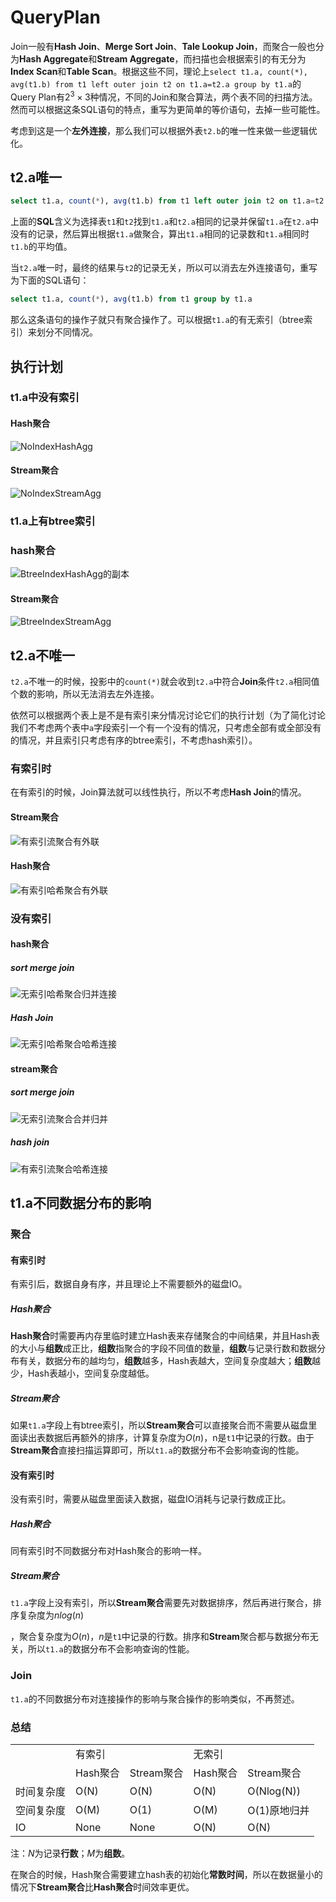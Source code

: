 # QueryPlan

Join一般有**Hash Join**、**Merge Sort Join**、**Tale Lookup Join**，而聚合一般也分为**Hash Aggregate**和**Stream Aggregate**，而扫描也会根据索引的有无分为**Index Scan**和**Table Scan**。根据这些不同，理论上`select t1.a, count(*), avg(t1.b) from t1 left outer join t2 on t1.a=t2.a group by t1.a`的Query Plan有$2^3 \times 3$种情况，不同的Join和聚合算法，两个表不同的扫描方法。然而可以根据这条SQL语句的特点，重写为更简单的等价语句，去掉一些可能性。

考虑到这是一个**左外连接**，那么我们可以根据外表`t2.b`的唯一性来做一些逻辑优化。

## t2.a唯一

```SQL
select t1.a, count(*), avg(t1.b) from t1 left outer join t2 on t1.a=t2.a group by t1.a
```

上面的**SQL**含义为选择表`t1`和`t2`找到`t1.a`和`t2.a`相同的记录并保留`t1.a`在`t2.a`中没有的记录，然后算出根据`t1.a`做聚合，算出`t1.a`相同的记录数和`t1.a`相同时`t1.b`的平均值。

当`t2.a`唯一时，最终的结果与`t2`的记录无关，所以可以消去左外连接语句，重写为下面的SQL语句：

```SQL
select t1.a, count(*), avg(t1.b) from t1 group by t1.a
```

那么这条语句的操作子就只有聚合操作了。可以根据`t1.a`的有无索引（btree索引）来划分不同情况。

## 执行计划

### t1.a中没有索引

#### Hash聚合

![NoIndexHashAgg](./svg/无索引哈希聚合.svg)

#### Stream聚合

![NoIndexStreamAgg](./svg/无索引流聚合.svg)

### t1.a上有btree索引

### hash聚合

![BtreeIndexHashAgg的副本](./svg/有索引哈希聚合.svg)

#### Stream聚合

![BtreeIndexStreamAgg](./svg/有索引流聚合.svg)

## t2.a不唯一

`t2.a`不唯一的时候，投影中的`count(*)`就会收到`t2.a`中符合**Join**条件`t2.a`相同值个数的影响，所以无法消去左外连接。

依然可以根据两个表上是不是有索引来分情况讨论它们的执行计划（为了简化讨论我们不考虑两个表中`a`字段索引一个有一个没有的情况，只考虑全部有或全部没有的情况，并且索引只考虑有序的btree索引，不考虑hash索引）。

### 有索引时

在有索引的时候，Join算法就可以线性执行，所以不考虑**Hash Join**的情况。

#### Stream聚合

![有索引流聚合有外联](./svg/有索引流聚合有外联.svg)



#### Hash聚合

![有索引哈希聚合有外联](./svg/有索引哈希聚合有外联.svg)

### 没有索引

#### hash聚合

##### sort merge join

![无索引哈希聚合归并连接](./svg/无索引哈希聚合归并连接.svg)

##### Hash Join

![无索引哈希聚合哈希连接](./svg/无索引哈希聚合哈希连接.svg)

#### stream聚合

##### sort merge join

![无索引流聚合合并归并](./svg/无索引流聚合合并归并.svg)

##### hash join

![有索引流聚合哈希连接](./svg/有索引流聚合哈希连接.svg)

 

## t1.a不同数据分布的影响

### 聚合

#### 有索引时

有索引后，数据自身有序，并且理论上不需要额外的磁盘IO。

##### Hash聚合

**Hash聚合**时需要再内存里临时建立Hash表来存储聚合的中间结果，并且Hash表的大小与**组数**成正比，**组数**指聚合的字段不同值的数量，**组数**与记录行数和数据分布有关，数据分布的越均匀，**组数**越多，Hash表越大，空间复杂度越大；**组数**越少，Hash表越小，空间复杂度越低。

##### Stream聚合

如果`t1.a`字段上有btree索引，所以**Stream聚合**可以直接聚合而不需要从磁盘里面读出表数据后再额外的排序，计算复杂度为$O(n)$，n是`t1`中记录的行数。由于**Stream聚合**直接扫描运算即可，所以`t1.a`的数据分布不会影响查询的性能。

#### 没有索引时

没有索引时，需要从磁盘里面读入数据，磁盘IO消耗与记录行数成正比。

##### Hash聚合

同有索引时不同数据分布对Hash聚合的影响一样。

##### Stream聚合

`t1.a`字段上没有索引，所以**Stream聚合**需要先对数据排序，然后再进行聚合，排序复杂度为$nlog(n)$

，聚合复杂度为$O(n)$，$n$是`t1`中记录的行数。排序和**Stream**聚合都与数据分布无关，所以`t1.a`的数据分布不会影响查询的性能。

### Join

`t1.a`的不同数据分布对连接操作的影响与聚合操作的影响类似，不再赘述。

### 总结

<table>
   <tr>
      <td></td>
      <td>有索引</td>
      <td></td>
      <td>无索引</td>
      <td></td>
   </tr>
   <tr>
      <td></td>
      <td>Hash聚合</td>
      <td>Stream聚合</td>
      <td>Hash聚合</td>
      <td>Stream聚合</td>
   </tr>
   <tr>
      <td>时间复杂度</td>
      <td>O(N)</td>
      <td>O(N)</td>
      <td>O(N)</td>
      <td>O(Nlog(N))</td>
   </tr>
   <tr>
      <td>空间复杂度</td>
      <td>O(M)</td>
      <td>O(1)</td>
      <td>O(M)</td>
      <td>O(1)原地归并</td>
   </tr>
   <tr>
      <td>IO</td>
      <td>None</td>
      <td>None</td>
      <td>O(N)</td>
      <td>O(N)</td>
   </tr>
</table>

注：$N$为记录**行数**；$M$为**组数**。

在聚合的时候，Hash聚合需要建立hash表的初始化**常数时间**，所以在数据量小的情况下**Stream聚合**比**Hash聚合**时间效率更优。

